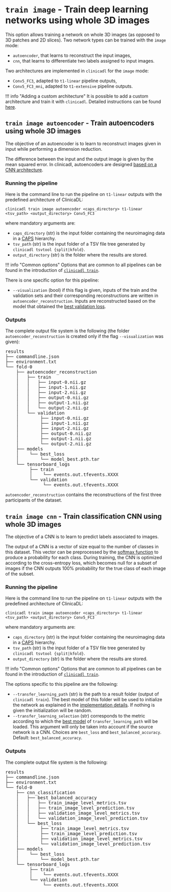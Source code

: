 # `train image` - Train deep learning networks using whole 3D images

This option allows training a network on whole 3D images (as opposed to 3D patches and 2D slices).
Two network types can be trained with the `image` mode:

- `autoencoder`, that learns to reconstruct the input images,
- `cnn`, that learns to differentiate two labels assigned to input images. 

Two architectures are implemented in `clinicadl` for the `image` mode:

- `Conv5_FC3`, adapted to `t1-linear` pipeline outputs,
- `Conv5_FC3_mni`, adapted to `t1-extensive` pipeline outputs.

!!! info "Adding a custom architecture"
    It is possible to add a custom architecture and train it with `clinicadl`.
    Detailed instructions can be found [here](./Custom.md).

## `train image autoencoder` - Train autoencoders using whole 3D images

The objective of an autoencoder is to learn to reconstruct images given in input while performing a dimension reduction. 

The difference between the input and the output image is given by the mean squared error.
In clinicadl, autoencoders are designed [based on a CNN architecture](./Details.md#autoencoders-construction-from-cnn-architectures). 

### Running the pipeline

Here is the command line to run the pipeline on `t1-linear` outputs with the predefined architecture of ClinicaDL: 
```
clinicadl train image autoencoder <caps_directory> t1-linear <tsv_path> <output_directory> Conv5_FC3
```
where mandatory arguments are:

- `caps_directory` (str) is the input folder containing the neuroimaging data in a [CAPS](http://www.clinica.run/doc/CAPS/Introduction/) hierarchy.
- `tsv_path` (str) is the input folder of a TSV file tree generated by `clinicadl tsvtool {split|kfold}`.
- `output_directory` (str) is the folder where the results are stored.

!!! info "Common options"
    Options that are common to all pipelines can be found in the introduction of [`clinicadl train`](./Introduction.md#running-the-pipeline).

There is one specific option for this pipeline: 

- `--visualization` (bool) if this flag is given, inputs of the train and
the validation sets and their corresponding reconstructions are written in `autoencoder_reconstruction`.
Inputs are reconstructed based on the model that obtained the [best validation loss](./Details.md#model-selection).

### Outputs

The complete output file system is the following (the folder `autoencoder_reconstruction` is created only if the 
flag `--visualization` was given):

<pre>
results
├── commandline.json
├── environment.txt
└── fold-0
    ├── autoencoder_reconstruction
    │   ├── train
    │   │   ├── input-0.nii.gz
    │   │   ├── input-1.nii.gz
    │   │   ├── input-2.nii.gz
    │   │   ├── output-0.nii.gz
    │   │   ├── output-1.nii.gz
    │   │   └── output-2.nii.gz
    │   └── validation
    │        ├── input-0.nii.gz
    │        ├── input-1.nii.gz
    │        ├── input-2.nii.gz
    │        ├── output-0.nii.gz
    │        ├── output-1.nii.gz
    │        └── output-2.nii.gz
    ├── models
    │    └── best_loss
    │        └── model_best.pth.tar
    └── tensorboard_logs
         ├── train
         │    └── events.out.tfevents.XXXX
         └── validation
              └── events.out.tfevents.XXXX
</pre>

`autoencoder_reconstruction` contains the reconstructions of the first three participants of the dataset.

## `train image cnn` - Train classification CNN using whole 3D images

The objective of a CNN is to learn to predict labels associated to images. 

The output of a CNN is a vector of size equal to the number of classes in this dataset. 
This vector can be preprocessed by the [softmax function](https://pytorch.org/docs/master/generated/torch.nn.Softmax.html) 
to produce a probability for each class. 
During training, the CNN is optimized according to the cross-entropy loss, which becomes null for a subset of images 
if the CNN outputs 100% probability for the true class of each image of the subset.

### Running the pipeline

Here is the command line to run the pipeline on `t1-linear` outputs with the predefined architecture of ClinicaDL: 
```
clinicadl train image autoencoder <caps_directory> t1-linear <tsv_path> <output_directory> Conv5_FC3
```
where mandatory arguments are:

- `caps_directory` (str) is the input folder containing the neuroimaging data in a [CAPS](http://www.clinica.run/doc/CAPS/Introduction/) hierarchy.
- `tsv_path` (str) is the input folder of a TSV file tree generated by `clinicadl tsvtool {split|kfold}`.
- `output_directory` (str) is the folder where the results are stored.

!!! info "Common options"
    Options that are common to all pipelines can be found in the introduction of [`clinicadl train`](./Introduction.md#running-the-pipeline).

The options specific to this pipeline are the following:

- `--transfer_learning_path` (str) is the path to a result folder (output of `clinicadl train`). 
The best model of this folder will be used to initialize the network as 
explained in the [implementation details](./Details.md#transfer-learning). 
If nothing is given the initialization will be random.
- `--transfer_learning_selection` (str) corresponds to the metric according to which the 
[best model](./Details.md#model-selection) of `transfer_learning_path` will be loaded. 
This argument will only be taken into account if the source network is a CNN. 
Choices are `best_loss` and `best_balanced_accuracy`. Default: `best_balanced_accuracy`.

### Outputs

The complete output file system is the following:

<pre>
results
├── commandline.json
├── environment.txt
└── fold-0
    ├── cnn_classification
    │   ├── best_balanced_accuracy
    │   │   ├── train_image_level_metrics.tsv
    │   │   ├── train_image_level_prediction.tsv
    │   │   ├── validation_image_level_metrics.tsv
    │   │   └── validation_image_level_prediction.tsv
    │   └── best_loss
    │        ├── train_image_level_metrics.tsv
    │        ├── train_image_level_prediction.tsv
    │        ├── validation_image_level_metrics.tsv
    │        └── validation_image_level_prediction.tsv
    ├── models
    │    └── best_loss
    │        └── model_best.pth.tar
    └── tensorboard_logs
         ├── train
         │    └── events.out.tfevents.XXXX
         └── validation
              └── events.out.tfevents.XXXX
</pre>
